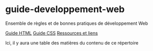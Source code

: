 # guide-developpement-web
Ensemble de règles et de bonnes pratiques de développement Web

[Guide HTML](guide-html.md)
[Guide CSS](guide-css.md)
[Ressources et liens](ressources-et-liens.md)

Ici, il y aura une table des matières du contenu de ce répertoire

